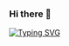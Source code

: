 ### Hi there 👋
[![Typing SVG](https://readme-typing-svg.herokuapp.com?size=16&lines=%E4%BD%A0%E5%A5%BD%EF%BC%8C%E6%88%91%E6%98%AF+Xianzhu+Yang;%E4%B8%80%E5%90%8D%E5%89%8D%E7%AB%AF%E5%BC%80%E5%8F%91%E5%B7%A5%E7%A8%8B%E5%B8%88)](https://yang-xianzhu.github.io/)


<!-- ![Top Langs](https://github-readme-stats.vercel.app/api/top-langs/?username=yang-xianzhu&layout=compact&theme=tokyonight) -->
<!-- ![yang-xianzhu's GitHub stats](https://github-readme-stats.vercel.app/api?username=yang-xianzhu&show_icons=true&theme=tokyonight) -->

